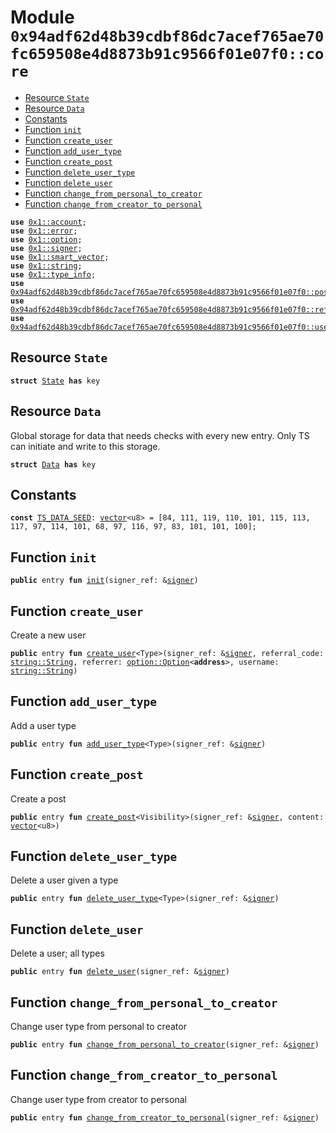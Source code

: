 
<a id="0x94adf62d48b39cdbf86dc7acef765ae70fc659508e4d8873b91c9566f01e07f0_core"></a>

# Module `0x94adf62d48b39cdbf86dc7acef765ae70fc659508e4d8873b91c9566f01e07f0::core`



-  [Resource `State`](#0x94adf62d48b39cdbf86dc7acef765ae70fc659508e4d8873b91c9566f01e07f0_core_State)
-  [Resource `Data`](#0x94adf62d48b39cdbf86dc7acef765ae70fc659508e4d8873b91c9566f01e07f0_core_Data)
-  [Constants](#@Constants_0)
-  [Function `init`](#0x94adf62d48b39cdbf86dc7acef765ae70fc659508e4d8873b91c9566f01e07f0_core_init)
-  [Function `create_user`](#0x94adf62d48b39cdbf86dc7acef765ae70fc659508e4d8873b91c9566f01e07f0_core_create_user)
-  [Function `add_user_type`](#0x94adf62d48b39cdbf86dc7acef765ae70fc659508e4d8873b91c9566f01e07f0_core_add_user_type)
-  [Function `create_post`](#0x94adf62d48b39cdbf86dc7acef765ae70fc659508e4d8873b91c9566f01e07f0_core_create_post)
-  [Function `delete_user_type`](#0x94adf62d48b39cdbf86dc7acef765ae70fc659508e4d8873b91c9566f01e07f0_core_delete_user_type)
-  [Function `delete_user`](#0x94adf62d48b39cdbf86dc7acef765ae70fc659508e4d8873b91c9566f01e07f0_core_delete_user)
-  [Function `change_from_personal_to_creator`](#0x94adf62d48b39cdbf86dc7acef765ae70fc659508e4d8873b91c9566f01e07f0_core_change_from_personal_to_creator)
-  [Function `change_from_creator_to_personal`](#0x94adf62d48b39cdbf86dc7acef765ae70fc659508e4d8873b91c9566f01e07f0_core_change_from_creator_to_personal)


<pre><code><b>use</b> <a href="">0x1::account</a>;
<b>use</b> <a href="">0x1::error</a>;
<b>use</b> <a href="">0x1::option</a>;
<b>use</b> <a href="">0x1::signer</a>;
<b>use</b> <a href="">0x1::smart_vector</a>;
<b>use</b> <a href="">0x1::string</a>;
<b>use</b> <a href="">0x1::type_info</a>;
<b>use</b> <a href="post.md#0x94adf62d48b39cdbf86dc7acef765ae70fc659508e4d8873b91c9566f01e07f0_post">0x94adf62d48b39cdbf86dc7acef765ae70fc659508e4d8873b91c9566f01e07f0::post</a>;
<b>use</b> <a href="referral.md#0x94adf62d48b39cdbf86dc7acef765ae70fc659508e4d8873b91c9566f01e07f0_referral">0x94adf62d48b39cdbf86dc7acef765ae70fc659508e4d8873b91c9566f01e07f0::referral</a>;
<b>use</b> <a href="user.md#0x94adf62d48b39cdbf86dc7acef765ae70fc659508e4d8873b91c9566f01e07f0_user">0x94adf62d48b39cdbf86dc7acef765ae70fc659508e4d8873b91c9566f01e07f0::user</a>;
</code></pre>



<a id="0x94adf62d48b39cdbf86dc7acef765ae70fc659508e4d8873b91c9566f01e07f0_core_State"></a>

## Resource `State`



<pre><code><b>struct</b> <a href="core.md#0x94adf62d48b39cdbf86dc7acef765ae70fc659508e4d8873b91c9566f01e07f0_core_State">State</a> <b>has</b> key
</code></pre>



<a id="0x94adf62d48b39cdbf86dc7acef765ae70fc659508e4d8873b91c9566f01e07f0_core_Data"></a>

## Resource `Data`

Global storage for data that needs checks with every new entry.
Only TS can initiate and write to this storage.


<pre><code><b>struct</b> <a href="core.md#0x94adf62d48b39cdbf86dc7acef765ae70fc659508e4d8873b91c9566f01e07f0_core_Data">Data</a> <b>has</b> key
</code></pre>



<a id="@Constants_0"></a>

## Constants


<a id="0x94adf62d48b39cdbf86dc7acef765ae70fc659508e4d8873b91c9566f01e07f0_core_TS_DATA_SEED"></a>



<pre><code><b>const</b> <a href="core.md#0x94adf62d48b39cdbf86dc7acef765ae70fc659508e4d8873b91c9566f01e07f0_core_TS_DATA_SEED">TS_DATA_SEED</a>: <a href="">vector</a>&lt;u8&gt; = [84, 111, 119, 110, 101, 115, 113, 117, 97, 114, 101, 68, 97, 116, 97, 83, 101, 101, 100];
</code></pre>



<a id="0x94adf62d48b39cdbf86dc7acef765ae70fc659508e4d8873b91c9566f01e07f0_core_init"></a>

## Function `init`



<pre><code><b>public</b> entry <b>fun</b> <a href="core.md#0x94adf62d48b39cdbf86dc7acef765ae70fc659508e4d8873b91c9566f01e07f0_core_init">init</a>(signer_ref: &<a href="">signer</a>)
</code></pre>



<a id="0x94adf62d48b39cdbf86dc7acef765ae70fc659508e4d8873b91c9566f01e07f0_core_create_user"></a>

## Function `create_user`

Create a new user


<pre><code><b>public</b> entry <b>fun</b> <a href="core.md#0x94adf62d48b39cdbf86dc7acef765ae70fc659508e4d8873b91c9566f01e07f0_core_create_user">create_user</a>&lt;Type&gt;(signer_ref: &<a href="">signer</a>, referral_code: <a href="_String">string::String</a>, referrer: <a href="_Option">option::Option</a>&lt;<b>address</b>&gt;, username: <a href="_String">string::String</a>)
</code></pre>



<a id="0x94adf62d48b39cdbf86dc7acef765ae70fc659508e4d8873b91c9566f01e07f0_core_add_user_type"></a>

## Function `add_user_type`

Add a user type


<pre><code><b>public</b> entry <b>fun</b> <a href="core.md#0x94adf62d48b39cdbf86dc7acef765ae70fc659508e4d8873b91c9566f01e07f0_core_add_user_type">add_user_type</a>&lt;Type&gt;(signer_ref: &<a href="">signer</a>)
</code></pre>



<a id="0x94adf62d48b39cdbf86dc7acef765ae70fc659508e4d8873b91c9566f01e07f0_core_create_post"></a>

## Function `create_post`

Create a post


<pre><code><b>public</b> entry <b>fun</b> <a href="core.md#0x94adf62d48b39cdbf86dc7acef765ae70fc659508e4d8873b91c9566f01e07f0_core_create_post">create_post</a>&lt;Visibility&gt;(signer_ref: &<a href="">signer</a>, content: <a href="">vector</a>&lt;u8&gt;)
</code></pre>



<a id="0x94adf62d48b39cdbf86dc7acef765ae70fc659508e4d8873b91c9566f01e07f0_core_delete_user_type"></a>

## Function `delete_user_type`

Delete a user given a type


<pre><code><b>public</b> entry <b>fun</b> <a href="core.md#0x94adf62d48b39cdbf86dc7acef765ae70fc659508e4d8873b91c9566f01e07f0_core_delete_user_type">delete_user_type</a>&lt;Type&gt;(signer_ref: &<a href="">signer</a>)
</code></pre>



<a id="0x94adf62d48b39cdbf86dc7acef765ae70fc659508e4d8873b91c9566f01e07f0_core_delete_user"></a>

## Function `delete_user`

Delete a user; all types


<pre><code><b>public</b> entry <b>fun</b> <a href="core.md#0x94adf62d48b39cdbf86dc7acef765ae70fc659508e4d8873b91c9566f01e07f0_core_delete_user">delete_user</a>(signer_ref: &<a href="">signer</a>)
</code></pre>



<a id="0x94adf62d48b39cdbf86dc7acef765ae70fc659508e4d8873b91c9566f01e07f0_core_change_from_personal_to_creator"></a>

## Function `change_from_personal_to_creator`

Change user type from personal to creator


<pre><code><b>public</b> entry <b>fun</b> <a href="core.md#0x94adf62d48b39cdbf86dc7acef765ae70fc659508e4d8873b91c9566f01e07f0_core_change_from_personal_to_creator">change_from_personal_to_creator</a>(signer_ref: &<a href="">signer</a>)
</code></pre>



<a id="0x94adf62d48b39cdbf86dc7acef765ae70fc659508e4d8873b91c9566f01e07f0_core_change_from_creator_to_personal"></a>

## Function `change_from_creator_to_personal`

Change user type from creator to personal


<pre><code><b>public</b> entry <b>fun</b> <a href="core.md#0x94adf62d48b39cdbf86dc7acef765ae70fc659508e4d8873b91c9566f01e07f0_core_change_from_creator_to_personal">change_from_creator_to_personal</a>(signer_ref: &<a href="">signer</a>)
</code></pre>
